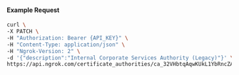 <!-- Code generated for API Clients. DO NOT EDIT. -->

#### Example Request

```bash
curl \
-X PATCH \
-H "Authorization: Bearer {API_KEY}" \
-H "Content-Type: application/json" \
-H "Ngrok-Version: 2" \
-d '{"description":"Internal Corporate Services Authority (Legacy)"}' \
https://api.ngrok.com/certificate_authorities/ca_32VHbtqAqwKUkL1YbRncZAqkKUS
```
